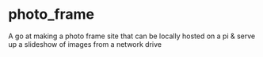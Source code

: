 # photo_frame
A go at making a photo frame site that can be locally hosted on a pi &amp; serve up a slideshow of images from a network drive
